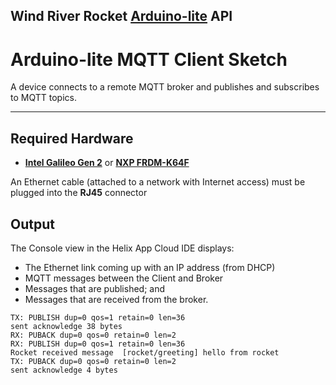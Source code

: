## Wind River Rocket [**Arduino-lite**](https://github.com/Wind-River/rocket-arduino-lite) API

# Arduino-lite MQTT Client Sketch  
A device connects to a remote MQTT broker and publishes and subscribes to MQTT topics.  

*** 



##  Required Hardware
 * [**Intel Galileo Gen 2**](http://www.intel.com/content/www/us/en/embedded/products/galileo/galileo-overview.html) or [**NXP FRDM-K64F**](http://www.nxp.com/products/software-and-tools/hardware-development-tools/freedom-development-boards/freedom-development-platform-for-kinetis-k64-k63-and-k24-mcus:FRDM-K64F)  
 
An Ethernet cable (attached to a network with Internet access) must be plugged into the **RJ45** connector

## Output
The Console view in the Helix App Cloud IDE displays:
* The Ethernet link coming up with an IP address (from DHCP)
* MQTT messages between the Client and Broker
* Messages that are published; and
* Messages that are received from the broker.

```publishing topic rocket/greeting payload hello from rocket  
TX: PUBLISH dup=0 qos=1 retain=0 len=36  
sent acknowledge 38 bytes  
RX: PUBACK dup=0 qos=0 retain=0 len=2
RX: PUBLISH dup=0 qos=1 retain=0 len=36
Rocket received message  [rocket/greeting] hello from rocket
TX: PUBACK dup=0 qos=0 retain=0 len=2
sent acknowledge 4 bytes
```

